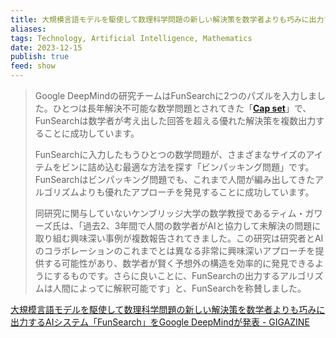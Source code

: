 ```yaml
---
title: 大規模言語モデルを駆使して数理科学問題の新しい解決策を数学者よりも巧みに出力するAIシステム
aliases: 
tags: Technology, Artificial Intelligence, Mathematics
date: 2023-12-15
publish: true
feed: show
---
```

> Google DeepMindの研究チームはFunSearchに2つのパズルを入力しました。ひとつは長年解決不可能な数学問題とされてきた「**[Cap set](https://en.wikipedia.org/wiki/Cap_set)**」で、FunSearchは数学者が考え出した回答を超える優れた解決策を複数出力することに成功しています。  
>
>  FunSearchに入力したもうひとつの数学問題が、さまざまなサイズのアイテムをビンに詰め込む最適な方法を探す「ビンパッキング問題」です。FunSearchはビンパッキング問題でも、これまで人間が編み出してきたアルゴリズムよりも優れたアプローチを発見することに成功しています。  
>  
>同研究に関与していないケンブリッジ大学の数学教授であるティム・ガワーズ氏は、「過去2、3年間で人間の数学者がAIと協力して未解決の問題に取り組む興味深い事例が複数報告されてきました。この研究は研究者とAIのコラボレーションのこれまでとは異なる非常に興味深いアプローチを提供する可能性があり、数学者が賢く予想外の構造を効率的に発見できるようにするものです。さらに良いことに、FunSearchの出力するアルゴリズムは人間によってに解釈可能です」と、FunSearchを称賛しました。

[大規模言語モデルを駆使して数理科学問題の新しい解決策を数学者よりも巧みに出力するAIシステム「FunSearch」をGoogle DeepMindが発表 - GIGAZINE](https://gigazine.net/news/20231215-google-deepmind-llm-funsearch/)
